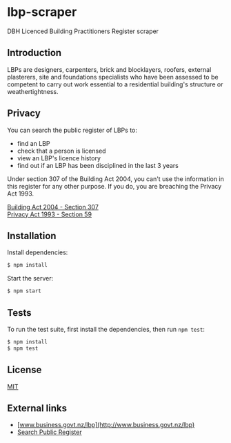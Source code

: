 # lbp-scraper
DBH Licenced Building Practitioners Register scraper

## Introduction
LBPs are designers, carpenters, brick and blocklayers, roofers, external
plasterers, site and foundations specialists who have been assessed to be
competent to carry out work essential to a residential building's structure or
weathertightness.

## Privacy

You can search the public register of LBPs to:

* find an LBP
* check that a person is licensed
* view an LBP's licence history
* find out if an LBP has been disciplined in the last 3 years

Under section 307 of the Building Act 2004, you can't use the information in
this register for any other purpose. If you do, you are breaching the Privacy
Act 1993.

[Building Act 2004 - Section 307](http://www.legislation.govt.nz/act/public/2004/0072/latest/DLM308627.html?search=sw_096be8ed80827318_307_25_se&p=1&sr=1)<br>
[Privacy Act 1993 - Section 59](http://www.legislation.govt.nz/act/public/1993/0028/latest/DLM297431.html?search=sw_096be8ed80a6fcc5_59_25_se&p=1&sr=2)

## Installation

Install dependencies:

```bash
$ npm install
```

Start the server:

```bash
$ npm start
```

## Tests

  To run the test suite, first install the dependencies, then run `npm test`:

```bash
$ npm install
$ npm test
```

## License

  [MIT](LICENSE)
  
## External links

* [www.business.govt.nz/lbp](http://www.business.govt.nz/lbp)
* [Search Public Register](https://lbp.ewr.govt.nz/publicregister/search.aspx)
